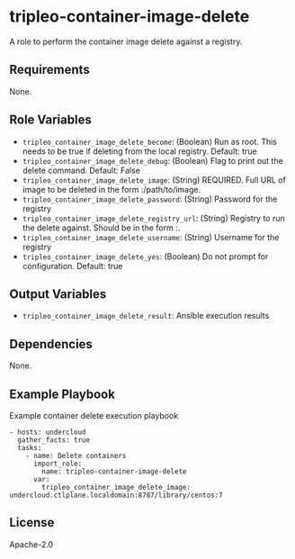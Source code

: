 tripleo-container-image-delete
==============================

A role to perform the container image delete against a registry.

Requirements
------------

None.

Role Variables
--------------

* `tripleo_container_image_delete_become`: (Boolean) Run as root. This needs to be true if deleting from the local registry. Default: true
* `tripleo_container_image_delete_debug`: (Boolean) Flag to print out the delete command. Default: False
* `tripleo_container_image_delete_image`: (String) REQUIRED. Full URL of image to be deleted in the form <fqdn>:<port>/path/to/image.
* `tripleo_container_image_delete_password`: (String) Password for the registry
* `tripleo_container_image_delete_registry_url`: (String) Registry to run the delete against. Should be in the form <fqdn>:<port>.
* `tripleo_container_image_delete_username`: (String) Username for the registry
* `tripleo_container_image_delete_yes`: (Boolean) Do not prompt for configuration. Default: true

Output Variables
----------------

* `tripleo_container_image_delete_result`: Ansible execution results

Dependencies
------------

None.

Example Playbook
----------------

Example container delete execution playbook

    - hosts: undercloud
      gather_facts: true
      tasks:
        - name: Delete containers
          import_role:
            name: tripleo-container-image-delete
          var:
            tripleo_container_image_delete_image: undercloud.ctlplane.localdomain:8787/library/centos:7

License
-------

Apache-2.0
